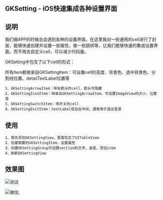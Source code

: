## GKSetting - iOS快速集成各种设置界面

## 说明
我们做APP的时候总会遇到各种的设置界面，在这里我对一些通用的cell进行了封装，能够快速创建并设置一些属性，做一些跳转等，让我们能够快速的集成设置界面，而不用去自定义cell，可以减少代码量。

GKSetting中包含了以下cell的形式：

所有item都继承自GKSettingItem：可设置cell的高度、背景色、选中背景色、分割线位置、detailTextLabel位置等

    1、GKSettingArrowItem：带右箭头的cell，箭头可隐藏
    2、GKSettingIconItem：继承自GKSettingArrowItem，可设置ImageView的大小、位置登
    3、GKSettingSwitchItem：带开关的cell
    4、GKSettingExitItem：textLabel现在在中间，通常用于退出登录
  
## 使用

    1、首先添加GKSettingView，里面包含了UITableView
    2、创建需要的GKSettingItem，设置属性
    3、创建GKSettingGroup可设置section的文字、高度，添加item
    4、刷新GKSettingView

## 效果图

![测试]()

![微信]();












